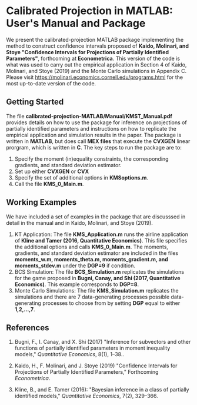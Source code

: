 # Calibrated Projection in MATLAB: User's Manual and Package

We present the calibrated-projection MATLAB package implementing the method to construct confidence intervals proposed of **Kaido, Molinari, and Stoye "Confidence Intervals for Projections of Partially Identified Parameters"**, forthcoming at **Econometrica**. This version of the code is what was used to carry out the empirical application in Section 4 of Kaido, Molinari, and Stoye (2019) and the Monte Carlo simulations in Appendix C. Please visit https://molinari.economics.cornell.edu/programs.html for the most up-to-date version of the code.

## Getting Started

The file **calibrated-projection-MATLAB/Manual/KMST_Manual.pdf** provides details on how to use the package for inference on projections of partially identified parameters and instructions on how to replicate the empirical application and simulation results in the paper.  The package is written in **MATLAB**, but does call **MEX files** that execute the **CVXGEN** linear prorgram, which is written in **C**. The key steps to run the package are to:

1. Specify the moment (in)equality constraints, the corresponding gradients, and standard deviation estimator.
2. Set up either **CVXGEN** or **CVX**
3. Specify the set of additional options in **KMSoptions.m**.
4. Call the file **KMS_0_Main.m**.

## Working Examples

We have included a set of examples in the package that are discusssed in detail in the manual and in Kaido, Molinari, and Stoye (2019).

1. KT Application: The file **KMS_Application.m** runs the airline application of **Kline and Tamer (2016, Quantitative Economics)**.  This file specifies the additional options and calls  **KMS_0_Main.m**.  The moments, gradients, and standard deviation estimator are included in the files **moments_w.m, moments_theta.m, moments_gradient.m, and moments_stdev.m** under the **DGP=9** if condition.
2. BCS Simulation: The file **BCS_Simulation.m** replicates the simulations for the game proposed in **Bugni, Canay, and Shi (2017, Quantitative Economics)**.  This example corresponds to **DGP=8**.  
3. Monte Carlo Simulations: The file **KMS_Simulation.m** replicates the simulations and there are 7 data-generating processes possible data-generating processes to choose from by setting **DGP** equal to either **1,2,...,7**. 

## References

1. Bugni, F., I. Canay,  and X. Shi  (2017) "Inference for subvectors and other functions of partially identified parameters in moment inequality models," *Quantitative Economics*, 8(1), 1–38..

2. Kaido, H., F. Molinari,  and J. Stoye (2019) "Confidence Intervals for Projections of Partially Identified Parameters," Forthcoming *Econometrica*.

3. Kline, B., and E. Tamer (2016): "Bayesian inference in a class of partially identified models," *Quantitative Economics*, 7(2), 329–366.
